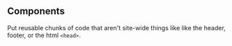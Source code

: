 ## Components

Put reusable chunks of code that aren't site-wide things like like the header, footer, or the html `<head>`.
